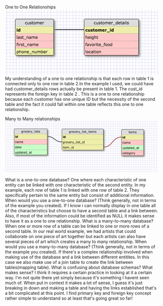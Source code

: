 One to One Relationships
![onetoone](imgs/1to1.png "Schema")
My understanding of a one to one relationship is that each row in table 1 is connected only to one row in table 2.In the example I used, we could have had customer_details rows actually be present in table 1. The cust_id represents the foreign key in table 2 . This is  a one to one relationship because each customer has one unique ID but the necessity of the second table and the fact it could fall within one table reflects this one to one relationship.

Many to Many relationships
![manytomany](imgs/manytomany.png "Schema-Design")

What is a one-to-one database?
One where each characteristic of one entity can be linked with one characteristic of the second entity. In my example,
each row of table 1 is linked with one row of table 2. They specifically pertain to the same entity but consist of additional information.
When would you use a one-to-one database? (Think generally, not in terms of the example you created).
If I know i can normally display in one table all of the characteristics but choose to have a second table and a link between. Also, if most of the information could be identified as NULL it makes sense to have it as a one to one relationship.
What is a many-to-many database?
When one or more row of a table can be linked to one or more rows of a second table. In our real world example, we had artists that could collaborate on one piece of art together but each artists can also have several pieces of art which creates a many to many relationship.
When would you use a many-to-many database? (Think generally, not in terms of the example you created).
If there's a complex relationship involved when making use of the database and a link between different entitites. In this case we also make use of a join table to create the link between tables(mapping table).
What is confusing about database schemas? What makes sense?
I think it requires a certain practice in looking at it a certain way. I'm not quite there yet simply because it's something I havent seen much of. When put in context it makes a lot of sense, I guess it's just breaking in down and making a table and having the links established that's a bit complicated at this point. I find primary key and foreign key concept rather simple to understand so at least that's going great so far! 